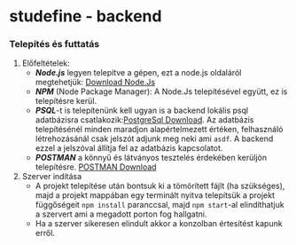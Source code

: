 # studefine - backend

### Telepítés és futtatás
1. Előfeltételek:
   - ***Node.js*** legyen telepítve a gépen, ezt a node.js oldaláról megtehetjük: [Download Node.Js](https://nodejs.org/en/download)
   - ***NPM*** (Node Package Manager): A Node.Js telepítésével együtt, ez is telepítésre kerül.
   - ***PSQL***-t is telepítenünk kell ugyan is a backend lokális psql adatbázisra csatlakozik:[PostgreSql Download](https://www.postgresql.org/download/). Az adatbázis telepítésénél minden maradjon alapértelmezett értéken, felhasználó létrehozásánál csak jelszót adjunk meg neki ami `asdf`. A backend ezzel a jelszóval állítja fel az adatbázis kapcsolatot.
   - ***POSTMAN*** a könnyű és látványos tesztelés érdekében kerüljön telepítésre. [POSTMAN Download](https://www.postman.com/downloads/)
2. Szerver indítása
   - A projekt telepítése után bontsuk ki a tömörített fájlt (ha szükséges), majd a projekt mappában egy terminált nyitva telepítsük a projekt függőségeit `npm install` paranccsal, majd `npm start`-al elindíthatjuk a szervert ami a megadott porton fog hallgatni.
   - Ha a szerver sikeresen elindult akkor a konzolban értesítést kapunk erről.